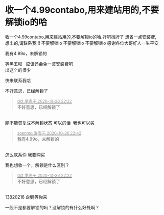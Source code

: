 # 收一个4.99contabo,用来建站用的,不要解锁io的哈


收一个4.99contabo,用来建站用的,不要解锁io的哈.好吧摊牌了 想省一点安装费,想出的,请联系我!!! 不要解锁io 不要解锁io 不要解锁io 感谢各位大哥好人一生平安

我有4.99o，未解锁的

等黑五呗&nbsp; &nbsp;应该还会免一波安装费吧<br />
出这个的很少<img id="aimg_Gb73c" onclick="zoom(this, this.src, 0, 0, 0)" class="zoom" src="https://cdn.jsdelivr.net/gh/hishis/forum-master/public/images/patch.gif" onmouseover="img_onmouseoverfunc(this)" onload="thumbImg(this)" border="0" alt="" />

快来联系我哈

不好意思，已经解锁了

<div class="quote"><blockquote><font size="2"><a href="https://www.hostloc.com/forum.php?mod=redirect&amp;goto=findpost&amp;pid=9356409&amp;ptid=758765" target="_blank"><font color="#999999">dxt 发表于 2020-10-26 22:22</font></a></font><br />
不好意思，已经解锁了</blockquote></div><br />
能不能恢复成不解锁状态 可以的话&nbsp;&nbsp;我也可以买

<div class="quote"><blockquote><font size="2"><a href="https://www.hostloc.com/forum.php?mod=redirect&amp;goto=findpost&amp;pid=9356517&amp;ptid=758765" target="_blank"><font color="#999999">zoenreo 发表于 2020-10-26 22:42</font></a></font><br />
我有4.99o，未解锁的</blockquote></div><br />
怎么联系你 我要购买

我也想收一个，解锁是什么区别？

<div class="quote"><blockquote><font size="2"><a href="https://www.hostloc.com/forum.php?mod=redirect&amp;goto=findpost&amp;pid=9356409&amp;ptid=758765" target="_blank"><font color="#999999">dxt 发表于 2020-10-26 22:22</font></a></font><br />
不好意思，已经解锁了</blockquote></div><br />
13820216 企鹅等你来

一般不是都要解锁的吗？没解锁的有什么好处啊？
